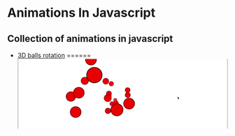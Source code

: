 # Animations In Javascript
## Collection of animations in javascript

*  [3D balls rotation](https://github.com/gorozco58/Animations-Javascript/tree/master/3DballRotation)
======
![alt text](https://github.com/gorozco58/Animations-Javascript/blob/master/Examples/3DBallRotation.gif "3D balls rotation")


